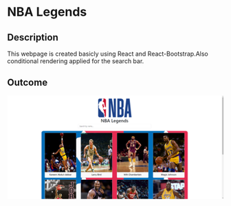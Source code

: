 # NBA Legends

## Description
This webpage is created basicly using React and React-Bootstrap.Also conditional rendering applied for the search bar.

## Outcome 
![Overview](./src//assets/overview.png)
